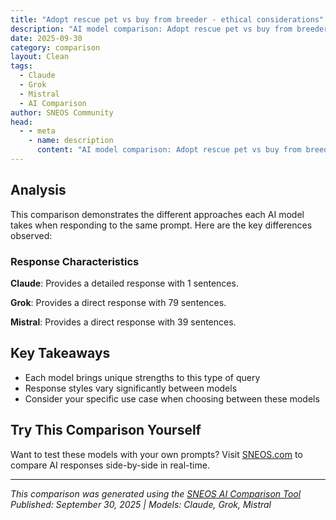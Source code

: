 ```yaml
---
title: "Adopt rescue pet vs buy from breeder - ethical considerations"
description: "AI model comparison: Adopt rescue pet vs buy from breeder - ethical considerations..."
date: 2025-09-30
category: comparison
layout: Clean
tags:
  - Claude
  - Grok
  - Mistral
  - AI Comparison
author: SNEOS Community
head:
  - - meta
    - name: description
      content: "AI model comparison: Adopt rescue pet vs buy from breeder - ethical considerations..."
---
```


<ChatComparison
  title="Adopt rescue pet vs buy from breeder - ethical considerations"
  prompt="Adopt rescue pet vs buy from breeder - ethical considerations"
  :responses='{
    "Claude": "This is a thoughtful question with valid ethical considerations on multiple sides:\n\n## Arguments for Adoption\n\n**Addressing overpopulation**\n- Millions of healthy animals are euthanized annually due to shelter overcrowding\n- Adoption directly saves a life and makes space for another animal in need\n\n**Ethical concerns about breeding**\n- Some breeding operations prioritize profit over animal welfare\n- Purebred animals often suffer from genetic health issues due to inbreeding\n- Contributing to breeding while shelters are full raises moral questions\n\n**Cost and practicality**\n- Adopted pets are typically spayed/neutered and vaccinated\n- Lower upfront costs\n- Wide variety of ages, sizes, and temperaments available\n\n## Arguments for Responsible Breeders\n\n**Predictability and specific needs**\n- Known temperament, size, and health history\n- Important for families with specific requirements (allergies, living situations)\n- Working animals (service dogs, livestock guardians) may need specific traits\n\n**Supporting ethical breeding**\n- Responsible breeders improve breed health through genetic testing\n- Preserve breed characteristics and working abilities\n- Often provide lifetime support and take dogs back if needed\n\n## Finding Middle Ground\n\n- **Research thoroughly** - whether adopting or buying, investigate the source\n- **Consider breed-specific rescues** if you want a particular type\n- **Support legislation** for better breeding standards and spay/neuter programs\n- **Avoid pet stores** that often source from puppy mills\n\nWhat factors are most important for your specific situation?",
    "Grok": "The decision to adopt a rescue pet versus buying from a breeder involves several ethical considerations. Both options have implications for animal welfare, overpopulation, and personal responsibility. Below, I outline the key ethical factors for each choice to help you make an informed decision.\n\n### **Adopting a Rescue Pet: Ethical Considerations**\n1. **Reducing Pet Overpopulation and Euthanasia Rates**\n   - Millions of pets are in shelters or rescue organizations waiting for homes. In the U.S. alone, approximately 6.3 million companion animals enter shelters annually, and about 920,000 are euthanized due to overcrowding (ASPCA, 2023).\n   - Adopting a pet directly saves a life by giving a home to an animal that might otherwise be euthanized or remain in a shelter for an extended period.\n   - It also indirectly helps by reducing demand for bred animals, which can contribute to fewer animals being produced for profit.\n\n2. **Discouraging Irresponsible Breeding Practices**\n   - Many shelter animals come from situations of neglect, abandonment, or overbreeding (e.g., puppy mills or backyard breeders). By adopting, you avoid supporting industries that prioritize profit over animal welfare, often keeping animals in inhumane conditions.\n   - Adopting sends a message against the commodification of animals and supports the idea that pets are not products but companions deserving of care.\n\n3. **Lower Financial Incentive for Exploitation**\n   - Adoption fees (typically $50\u2013$300) often cover spaying/neutering, vaccinations, and microchipping, and they support the shelter\u2019s mission to help more animals. This contrasts with breeder prices (often $500\u2013$3,000 or more), which can fuel profit-driven breeding.\n\n4. **Challenges and Ethical Responsibilities**\n   - Rescue pets may come with unknown histories, behavioral issues, or health problems due to past neglect or trauma. Ethically, adopters must commit to providing the necessary care, patience, and resources to help these animals adjust.\n   - There\u2019s a responsibility to ensure the pet is a good match for your lifestyle to avoid rehoming, which can be traumatic for the animal.\n\n### **Buying from a Breeder: Ethical Considerations**\n1. **Supporting Responsible Breeding (When Done Ethically)**\n   - Reputable breeders prioritize the health, temperament, and socialization of their animals. They often screen for genetic diseases, provide early veterinary care, and ensure proper living conditions.\n   - Buying from a responsible breeder can support the continuation of healthy bloodlines and breed-specific traits, which may be important for certain working dogs (e.g., guide dogs) or for preserving rare breeds.\n   - Ethical breeders typically take back animals if the buyer can no longer care for them, reducing the likelihood of the pet ending up in a shelter.\n\n2. **Risk of Supporting Unethical Practices**\n   - Not all breeders are ethical. Puppy mills and backyard breeders often prioritize profit over welfare, leading to overbreeding, poor living conditions, inbreeding-related health issues, and early separation of puppies from mothers.\n   - Buying from such sources perpetuates a cycle of suffering and contributes to pet overpopulation if the animals are not spayed/neutered and are later abandoned or surrendered.\n   - Ethically, it\u2019s critical to thoroughly research a breeder, visit their facilities, and ensure they follow humane practices (e.g., no mass production, health testing, transparency about lineage).\n\n3. **Personal Needs vs. Broader Impact**\n   - Some individuals seek specific breeds due to allergies (e.g., hypoallergenic dogs), predictable traits (e.g., size, energy level), or cultural/personal reasons. Buying from a breeder may meet these needs more reliably than adoption, where breed and history are often uncertain.\n   - However, prioritizing personal preference over the millions of shelter animals in need can be seen as less ethical, especially when many rescue organizations have breed-specific groups or a wide variety of animals available.\n\n4. **Financial and Social Implications**\n   - Paying high prices for a bred pet can reinforce the idea that animals are status symbols or luxury goods, which conflicts with the principle of treating animals as sentient beings with inherent value.\n   - Ethically, one must weigh whether the money spent on a breeder could instead support multiple rescue animals through adoption fees or donations.\n\n### **Comparative Ethical Analysis**\n- **Animal Welfare:** Adoption directly addresses immediate suffering by saving a life and reducing shelter overcrowding. Buying from a breeder risks supporting unethical practices unless rigorous vetting of the breeder is done, and it doesn\u2019t address the existing overpopulation crisis.\n- **Long-Term Impact:** Adoption helps break the cycle of overbreeding and abandonment. Responsible breeding can contribute to healthier animals in the long term but does little for the current surplus of homeless pets.\n- **Personal Responsibility:** Both options require a commitment to the animal\u2019s well-being, but adoption often involves taking on animals with past trauma, which may demand greater emotional and financial investment. Buying from a breeder may offer more predictability but comes with the ethical burden of ensuring the breeder\u2019s practices align with animal welfare standards.\n\n### **Practical Steps for Ethical Decision-Making**\n1. **If Considering Adoption:**\n   - Research local shelters or rescue groups (e.g., Petfinder.com lists adoptable pets by area and breed).\n   - Be honest about your ability to care for a pet with potential behavioral or health challenges.\n   - Consider fostering first to test compatibility and help animals in need, even temporarily.\n\n2. **If Considering a Breeder:**\n   - Verify the breeder\u2019s credibility through reviews, facility visits, and health certifications (e.g., Orthopedic Foundation for Animals certification for dogs).\n   - Ask for references from previous buyers and ensure the breeder follows ethical guidelines set by organizations like the American Kennel Club (AKC).\n   - Avoid pet stores or online marketplaces, as these often source from puppy mills.\n\n3. **Reflect on Your Motives:**\n   - Are you seeking a pet for companionship, or are specific breed traits essential for your lifestyle (e.g., a working dog)? If the latter, explore breed-specific rescues before turning to breeders.\n   - Consider the broader impact of your choice on animal welfare and overpopulation.\n\n### **Conclusion**\nFrom an ethical standpoint, adopting a rescue pet is generally seen as the more compassionate choice because it directly addresses the urgent issue of homeless animals and reduces demand for bred pets, which can fuel inhumane practices. However, buying from a responsible breeder can be ethically defensible if the buyer has specific needs that cannot be met through adoption and takes diligent steps to avoid supporting exploitative operations. The key is to prioritize animal welfare over convenience or aesthetics, ensuring that your decision reflects a commitment to reducing suffering and promoting responsible pet ownership. Where do your priorities lie in this debate, and are there specific circumstances influencing your choice?",
    "Mistral": "Choosing between adopting a rescue pet and buying from a breeder involves several ethical considerations. Here are some points to consider:\n\n### Adopting a Rescue Pet\n\n**Pros:**\n1. **Saving a Life:** Adopting a pet from a shelter or rescue organization saves an animal from potential euthanasia or a life in a shelter.\n2. **Reducing Overpopulation:** Adopting helps reduce the number of animals in shelters, which can alleviate overcrowding and resource strain.\n3. **Supporting Animal Welfare:** Shelters and rescue organizations often rely on adoption fees to fund their operations, which include medical care, food, and shelter for animals.\n4. **Combating Puppy Mills:** By adopting, you are not supporting unethical breeding practices, such as those found in puppy mills.\n5. **Variety of Pets:** Shelters often have a variety of breeds and ages, allowing you to find a pet that fits your lifestyle and preferences.\n\n**Cons:**\n1. **Unknown History:** Rescue pets may have unknown backgrounds, which can include health issues or behavioral problems.\n2. **Training Needs:** Some rescue pets may require additional training and socialization to adapt to a new home.\n\n### Buying from a Breeder\n\n**Pros:**\n1. **Known Background:** Buying from a reputable breeder often means you have a clearer understanding of the pet\u0027s health history, temperament, and genetic background.\n2. **Specific Breed:** If you have a strong preference for a particular breed, buying from a breeder may be the only way to ensure you get the breed you want.\n3. **Health Guarantees:** Reputable breeders often provide health guarantees and may have done genetic testing to ensure the health of their animals.\n\n**Cons:**\n1. **Ethical Concerns:** There is a risk of supporting unethical breeding practices, such as puppy mills, if the breeder is not reputable.\n2. **Contributing to Overpopulation:** Buying from a breeder does not help reduce the number of animals in shelters and may contribute to the overall pet overpopulation problem.\n3. **Cost:** Pets from breeders are often more expensive than those from shelters, which can be a financial burden.\n\n### Ethical Considerations\n\n1. **Animal Welfare:** Adopting from a shelter supports animal welfare by providing a home to an animal in need and reducing the demand for pets from unethical breeders.\n2. **Responsible Breeding:** If you choose to buy from a breeder, ensure they are reputable and practice ethical breeding. This includes providing good living conditions, health screenings, and socialization for their animals.\n3. **Community Impact:** Adopting from a shelter can have a positive impact on your local community by reducing the strain on animal welfare resources.\n4. **Long-Term Commitment:** Regardless of where you get your pet, it\u0027s important to be prepared for a long-term commitment, including financial and emotional responsibilities.\n\n### Conclusion\n\nAdopting a rescue pet is generally considered more ethical due to its direct support of animal welfare and reduction of pet overpopulation. However, if you have specific needs or preferences that can only be met by a particular breed, it\u0027s crucial to choose a reputable breeder who practices ethical breeding. Ultimately, the decision should be based on your personal values, lifestyle, and the well-being of the animal."
  }'
  published-date="22:46"
/>

## Analysis

This comparison demonstrates the different approaches each AI model takes when responding to the same prompt. Here are the key differences observed:

### Response Characteristics

**Claude**: Provides a detailed response with 1 sentences. 

**Grok**: Provides a direct response with 79 sentences. 

**Mistral**: Provides a direct response with 39 sentences. 

## Key Takeaways

- Each model brings unique strengths to this type of query
- Response styles vary significantly between models
- Consider your specific use case when choosing between these models

## Try This Comparison Yourself

Want to test these models with your own prompts? Visit [SNEOS.com](https://sneos.com) to compare AI responses side-by-side in real-time.

---

*This comparison was generated using the [SNEOS AI Comparison Tool](https://sneos.com)*
*Published: September 30, 2025 | Models: Claude, Grok, Mistral*
